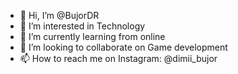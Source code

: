 - 👋 Hi, I’m @BujorDR
- 👀 I’m interested in Technology
- 🌱 I’m currently learning from online
- 💞️ I’m looking to collaborate on Game development
- 📫 How to reach me on Instagram: @dimii_bujor

<!---
BujorDR/BujorDR is a ✨ special ✨ repository because its `README.md` (this file) appears on your GitHub profile.
You can click the Preview link to take a look at your changes.
--->
